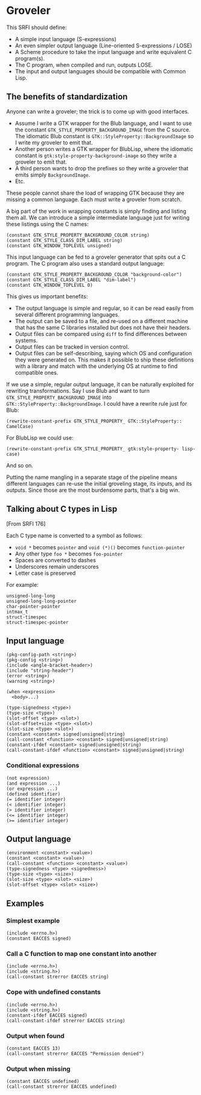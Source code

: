# Groveler

This SRFI should define:

- A simple input language (S-expressions)
- An even simpler output language (Line-oriented S-expressions / LOSE)
- A Scheme procedure to take the input language and write equivalent C program(s).
- The C program, when compiled and run, outputs LOSE.
- The input and output languages should be compatible with Common Lisp.

## The benefits of standardization

Anyone can write a groveler; the trick is to come up with good
interfaces.

- Assume I write a GTK wrapper for the Blub language, and I want to
  use the constant `GTK_STYLE_PROPERTY_BACKGROUND_IMAGE` from the C
  source. The idiomatic Blub constant is
  `GTK::StyleProperty::BackgroundImage` so I write my groveler to emit
  that.
- Another person writes a GTK wrapper for BlubLisp, where the
  idiomatic constant is `gtk:style-property-background-image` so they
  write a groveler to emit that.
- A third person wants to drop the prefixes so they write a groveler
  that emits simply `BackgroundImage`.
- Etc.

These people cannot share the load of wrapping GTK because they are
missing a common language. Each must write a groveler from scratch.

A big part of the work in wrapping constants is simply finding and
listing them all. We can introduce a simple intermediate language just
for writing these listings using the C names:

```
(constant GTK_STYLE_PROPERTY_BACKGROUND_COLOR string)
(constant GTK_STYLE_CLASS_DIM_LABEL string)
(constant GTK_WINDOW_TOPLEVEL unsigned)
```

This input language can be fed to a groveler generator that spits out
a C program. The C program also uses a standard output language:

```
(constant GTK_STYLE_PROPERTY_BACKGROUND_COLOR "background-color")
(constant GTK_STYLE_CLASS_DIM_LABEL "dim-label")
(constant GTK_WINDOW_TOPLEVEL 0)
```

This gives us important benefits:

- The output language is simple and regular, so it can be read easily
  from several different programming languages.
- The output can be saved to a file, and re-used on a different
  machine that has the same C libraries installed but does not have
  their headers.
- Output files can be compared using `diff` to find differences
  between systems.
- Output files can be tracked in version control.
- Output files can be self-describing, saying which OS and
  configuration they were generated on. This makes it possible to ship
  these definitions with a library and match with the underlying OS at
  runtime to find compatible ones.

If we use a simple, regular output language, it can be naturally
exploited for rewriting transformations. Say I use Blub and want to
turn `GTK_STYLE_PROPERTY_BACKGROUND_IMAGE` into
`GTK::StyleProperty::BackgroundImage`. I could have a rewrite rule
just for Blub:

```
(rewrite-constant-prefix GTK_STYLE_PROPERTY_ GTK::StyleProperty:: CamelCase)
```

For BlubLisp we could use:

```
(rewrite-constant-prefix GTK_STYLE_PROPERTY_ gtk:style-property- lisp-case)
```

And so on.

Putting the name mangling in a separate stage of the pipeline means
different languages can re-use the initial groveling stage, its
inputs, and its outputs. Since those are the most burdensome parts,
that's a big win.

## Talking about C types in Lisp

[From SRFI 176]

Each C type name is converted to a symbol as follows:

- `void *` becomes `pointer` and `void (*)()` becomes `function-pointer`
- Any other type `foo *` becomes `foo-pointer`
- Spaces are converted to dashes
- Underscores remain underscores
- Letter case is preserved

For example:

```
unsigned-long-long
unsigned-long-long-pointer
char-pointer-pointer
intmax_t
struct-timespec
struct-timespec-pointer
```

## Input language

```
(pkg-config-path <string>)
(pkg-config <string>)
(include <angle-bracket-header>)
(include "string-header")
(error <string>)
(warning <string>)

(when <expression>
  <body>...)

(type-signedness <type>)
(type-size <type>)
(slot-offset <type> <slot>)
(slot-offset+size <type> <slot>)
(slot-size <type> <slot>)
(constant <constant> signed|unsigned|string)
(call-constant <function> <constant> signed|unsigned|string)
(constant-ifdef <constant> signed|unsigned|string)
(call-constant-ifdef <function> <constant> signed|unsigned|string)
```

### Conditional expressions

```
(not expression)
(and expression ...)
(or expression ...)
(defined identifier)
(= identifier integer)
(< identifier integer)
(> identifier integer)
(<= identifier integer)
(>= identifier integer)
```

## Output language

```
(environment <constant> <value>)
(constant <constant> <value>)
(call-constant <function> <constant> <value>)
(type-signedness <type> <signedness>)
(type-size <type> <size>)
(slot-size <type> <slot> <size>)
(slot-offset <type> <slot> <size>)
```

## Examples

### Simplest example

```
(include <errno.h>)
(constant EACCES signed)
```

### Call a C function to map one constant into another

```
(include <errno.h>)
(include <string.h>)
(call-constant strerror EACCES string)
```

### Cope with undefined constants

```
(include <errno.h>)
(include <string.h>)
(constant-ifdef EACCES signed)
(call-constant-ifdef strerror EACCES string)
```

### Output when found

```
(constant EACCES 13)
(call-constant strerror EACCES "Permission denied")
```

### Output when missing

```
(constant EACCES undefined)
(call-constant strerror EACCES undefined)
```
